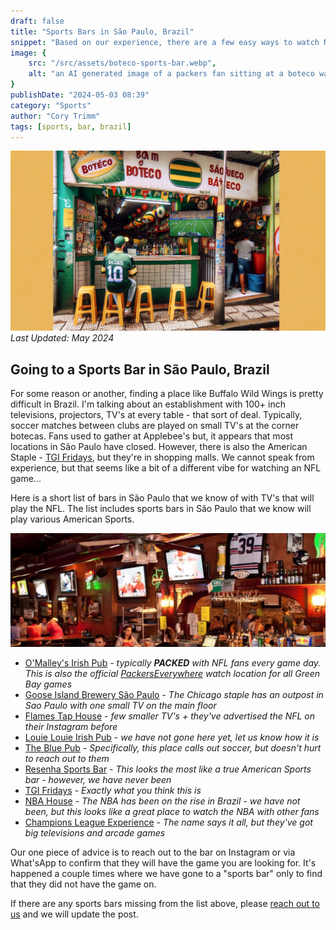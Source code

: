 ```yaml
---
draft: false
title: "Sports Bars in São Paulo, Brazil"
snippet: "Based on our experience, there are a few easy ways to watch NFL, NBA, and other sports while visiting Brazil."
image: {
    src: "/src/assets/boteco-sports-bar.webp",
    alt: "an AI generated image of a packers fan sitting at a boteco watching the game"
}
publishDate: "2024-05-03 08:39"
category: "Sports"
author: "Cory Trimm"
tags: [sports, bar, brazil]
---
```



![Photo of an AI generated outside view of a Boteco with a sports fan watching the television](../../assets/boteco-sports-bar.webp)
_Last Updated: May 2024_

## Going to a Sports Bar in São Paulo, Brazil
For some reason or another, finding a place like Buffalo Wild Wings is pretty difficult in Brazil. I'm talking about an establishment with 100+ inch televisions, projectors, TV's at every table - that sort of deal. Typically, soccer matches between clubs are played on small TV's at the corner botecas. Fans used to gather at Applebee's but, it appears that most locations in São Paulo have closed. However, there is also the American Staple - [TGI Fridays](https://www.google.com/maps/search/TGI+Fridays/@-23.6011142,-46.6829626,14z/data=!3m1!4b1?entry=ttu), but they're in shopping malls. We cannot speak from experience, but that seems like a bit of a different vibe for watching an NFL game...

Here is a short list of bars in São Paulo that we know of with TV's that will play the NFL. The list includes sports bars in São Paulo that we know will play various American Sports.

![the interior of o'malley's irish pub](../../assets/omalleys-interior.png)

- [O'Malley's Irish Pub](https://www.omalleysbar.net/) - _typically __PACKED__ with NFL fans every game day. This is also the official [PackersEverywhere](https://www.packerseverywhere.com/find-a-bar/bar-details/Index?id=dade858a-fa8f-6ce3-be09-ff000095b832) watch location for all Green Bay games_
- [Goose Island Brewery São Paulo](https://www.instagram.com/gooseislandsp/) - _The Chicago staple has an outpost in Sao Paulo with one small TV on the main floor_
- [Flames Tap House](https://www.instagram.com/flamestaphouse/) - _few smaller TV's + they've advertised the NFL on their Instagram before_
- [Louie Louie Irish Pub](https://www.google.com/maps/place/Louie+Louie+bar/@-23.5669222,-46.6689673,13.61z/data=!4m10!1m2!2m1!1ssports+bar,+sao+paulo!3m6!1s0x94ce50bf0d6a9373:0xd5d2f7a001bd7582!8m2!3d-23.6214099!4d-46.6886394!15sChVzcG9ydHMgYmFyLCBzYW8gcGF1bG9aFiIUc3BvcnRzIGJhciBzYW8gcGF1bG-SAQlpcmlzaF9wdWKaASNDaFpEU1VoTk1HOW5TMFZKUTBGblNVUkJPVGMyZGxKbkVBReABAA!16s%2Fg%2F1tdryfkn?entry=ttu) - _we have not gone here yet, let us know how it is_
- [The Blue Pub](https://www.google.com/maps/place/The+Blue+Pub/@-23.5631298,-46.691461,13z/data=!4m10!1m2!2m1!1ssports+bar,+sao+paulo!3m6!1s0x94ce59b7f5dbd095:0x8e95eaf51d622918!8m2!3d-23.5631298!4d-46.6502623!15sChVzcG9ydHMgYmFyLCBzYW8gcGF1bG9aFiIUc3BvcnRzIGJhciBzYW8gcGF1bG-SAQNiYXKaASRDaGREU1VoTk1HOW5TMFZKUTBGblNVUkhhbHBsYVhGblJSQULgAQA!16s%2Fg%2F1w15_ktp?entry=ttu) - _Specifically, this place calls out soccer, but doesn't hurt to reach out to them_
- [Resenha Sports Bar](https://www.google.com/maps/place/Resenha+Sports+Bar/@-23.5531014,-46.5634906,17z/data=!4m6!3m5!1s0x94ce5e85438d85c7:0xb8d5a338010ab0d2!8m2!3d-23.5529904!4d-46.563481!16s%2Fg%2F11fzf7v1zl?entry=ttu) - _This looks the most like a true American Sports bar - however, we have never been_
- [TGI Fridays](https://www.google.com/maps/search/TGI+Fridays/@-23.6011142,-46.6829626,14z/data=!3m1!4b1?entry=ttu) - _Exactly what you think this is_
- [NBA House](https://nbahouse.com.br/) - _The NBA has been on the rise in Brazil - we have not been, but this looks like a great place to watch the NBA with other fans_
- [Champions League Experience](http://www.championsexperience.com.br/) - _The name says it all, but they've got big televisions and arcade games_

Our one piece of advice is to reach out to the bar on Instagram or via What'sApp to confirm that they will have the game you are looking for. It's happened a couple times where we have gone to a "sports bar" only to find that they did not have the game on.

If there are any sports bars missing from the list above, please [reach out to us](/contact/) and we will update the post.

